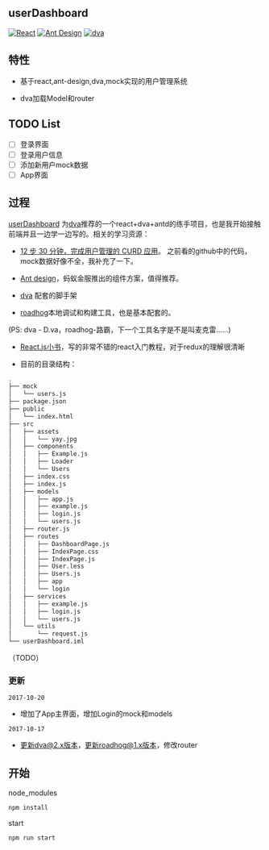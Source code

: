 ## userDashboard
[![React](https://img.shields.io/badge/react-^15.4.0-brightgreen.svg?style=flat-square)](https://github.com/facebook/react)
[![Ant Design](https://img.shields.io/badge/ant--design-^2.9.3-yellowgreen.svg?style=flat-square)](https://github.com/ant-design/ant-design)
[![dva](https://img.shields.io/badge/dva-^2.0.3-orange.svg?style=flat-square)](https://github.com/dvajs/dva)

## 特性
* 基于react,ant-design,dva,mock实现的用户管理系统

* dva加载Model和router


## TODO List

- [ ] 登录界面
- [ ] 登录用户信息
- [ ] 添加新用户mock数据
- [ ] App界面

## 过程

 [userDashboard](https://github.com/cherishyan/userDashboard) 为[dva](https://github.com/dvajs/dva)推荐的一个react+dva+antd的练手项目，也是我开始接触前端并且一边学一边写的。相关的学习资源：
 
 * [12 步 30 分钟，完成用户管理的 CURD 应用](https://github.com/sorrycc/blog/issues/18)。
之前看的github中的代码，mock数据好像不全，我补充了一下。

* [Ant design](https://ant.design/docs/react/introduce-cn)，蚂蚁金服推出的组件方案，值得推荐。

* [dva](https://github.com/dvajs/dva) 配套的脚手架

* [roadhog](https://github.com/sorrycc/roadhog)本地调试和构建工具，也是基本配套的。

(PS:  dva - D.va，roadhog-路霸，下一个工具名字是不是叫麦克雷……)

* [React.js小书](http://huziketang.com/books/react/)，写的非常不错的react入门教程，对于redux的理解很清晰


* 目前的目录结构：

```bash
.
├── mock
│   └── users.js
├── package.json
├── public
│   └── index.html
├── src
│   ├── assets
│   │   └── yay.jpg
│   ├── components
│   │   ├── Example.js
│   │   ├── Loader
│   │   └── Users
│   ├── index.css
│   ├── index.js
│   ├── models
│   │   ├── app.js
│   │   ├── example.js
│   │   ├── login.js
│   │   └── users.js
│   ├── router.js
│   ├── routes
│   │   ├── DashboardPage.js
│   │   ├── IndexPage.css
│   │   ├── IndexPage.js
│   │   ├── User.less
│   │   ├── Users.js
│   │   ├── app
│   │   └── login
│   ├── services
│   │   ├── example.js
│   │   ├── login.js
│   │   └── users.js
│   └── utils
│       └── request.js
└── userDashboard.iml
```

（TODO）

### 更新

`2017-10-20`

* 增加了App主界面，增加Login的mock和models

`2017-10-17`
* 更新dva@2.x版本，更新roadhog@1.x版本，修改router

## 开始

node_modules
```bash
npm install
```

start
```bash
npm run start
```
